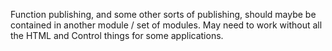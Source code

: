 Function publishing, and some other sorts of publishing, should maybe be contained in another module / set of modules.
May need to work without all the HTML and Control things for some applications.



